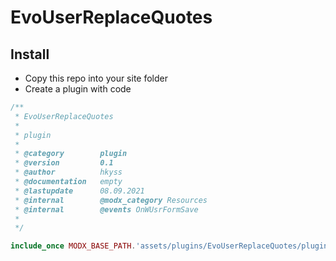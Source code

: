 # EvoUserReplaceQuotes

## Install
- Copy this repo into your site folder
- Create a plugin with code
```php
/**
 * EvoUserReplaceQuotes
 *
 * plugin
 *
 * @category        plugin
 * @version         0.1
 * @author          hkyss
 * @documentation   empty
 * @lastupdate      08.09.2021
 * @internal    	@modx_category Resources
 * @internal    	@events OnWUsrFormSave
 *
 */

include_once MODX_BASE_PATH.'assets/plugins/EvoUserReplaceQuotes/plugin.EvoUserReplaceQuotes.php';
```